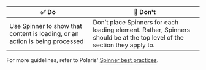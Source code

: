 | ✅ Do                                                                        | 🛑 Don't                                                                                                                 |
| ---------------------------------------------------------------------------- | ------------------------------------------------------------------------------------------------------------------------ |
| Use Spinner to show that content is loading, or an action is being processed | Don’t place Spinners for each loading element. Rather, Spinners should be at the top level of the section they apply to. |

For more guidelines, refer to Polaris' [Spinner best practices](https://polaris.shopify.com/components/feedback-indicators/spinner#best-practices).
